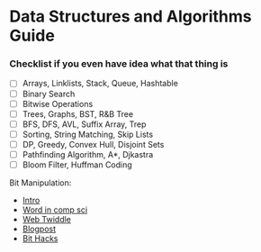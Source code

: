 # Data Structures and Algorithms Guide


### Checklist if you even have idea what that thing is
- [ ] Arrays, Linklists, Stack, Queue, Hashtable
- [ ] Binary Search
- [ ] Bitwise Operations 
- [ ] Trees, Graphs, BST, R&B Tree
- [ ] BFS, DFS, AVL, Suffix Array, Trep
- [ ] Sorting, String Matching, Skip Lists
- [ ] DP, Greedy, Convex Hull, Disjoint Sets
- [ ] Pathfinding Algorithm, A*, Djkastra
- [ ] Bloom Filter, Huffman Coding

Bit Manipulation:
- [Intro](https://www.youtube.com/watch?v=7jkIUgLC29I)
- [Word in comp sci](https://en.wikipedia.org/wiki/Word_(computer_architecture))
- [Web Twiddle](http://bits.stephan-brumme.com/)
- [Blogpost](http://www.goldsborough.me/bits/c++/low-level/problems/2015/10/11/23-52-02-bit_manipulation/)
- [Bit Hacks](http://graphics.stanford.edu/~seander/bithacks.html)